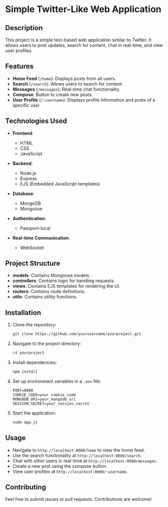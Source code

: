 # Simple Twitter-Like Web Application

## Description
This project is a simple text-based web application similar to Twitter. It allows users to post updates, search for content, chat in real-time, and view user profiles.

## Features
- **Home Feed** (`/home`): Displays posts from all users.
- **Search** (`/search`): Allows users to search for content.
- **Messages** (`/messages`): Real-time chat functionality.
- **Compose**: Button to create new posts.
- **User Profile** (`/:username`): Displays profile information and posts of a specific user.

## Technologies Used
- **Frontend**:
  - HTML
  - CSS
  - JavaScript

- **Backend**:
  - Node.js
  - Express
  - EJS (Embedded JavaScript templates)
  
- **Database**:
  - MongoDB
  - Mongoose

- **Authentication**:
  - Passport-local

- **Real-time Communication**:
  - WebSocket

## Project Structure
- **models**: Contains Mongoose models.
- **controllers**: Contains logic for handling requests.
- **views**: Contains EJS templates for rendering the UI.
- **routers**: Contains route definitions.
- **utils**: Contains utility functions.

## Installation
1. Clone the repository:
    ```bash
    git clone https://github.com/yourusername/yourproject.git
    ```
2. Navigate to the project directory:
    ```bash
    cd yourproject
    ```
3. Install dependencies:
    ```bash
    npm install
    ```
4. Set up environment variables in a `.env` file:
    ```env
    PORT=8080
    COOKIE_CODE=your_cookie_code
    MONGODB_URI=your_mongodb_uri
    SESSION_SECRET=your_session_secret
    ```

5. Start the application:
    ```bash
    node app.js
    ```

## Usage
- Navigate to `http://localhost:8080/home` to view the home feed.
- Use the search functionality at `http://localhost:8080/search`.
- Chat with other users in real-time at `http://localhost:8080/messages`.
- Create a new post using the compose button.
- View user profiles at `http://localhost:8080/:username`.

## Contributing
Feel free to submit issues or pull requests. Contributions are welcome!

